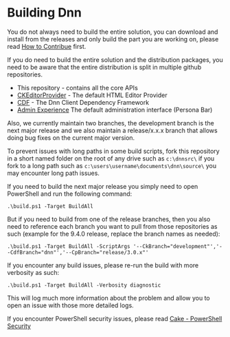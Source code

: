 # Building Dnn

You do not always need to build the entire solution, you can download and install from the releases and only build the part you are working on, please read [How to Contribue](CONTRIBUTING.md) first.

If you do need to build the entire solution and the distribution packages, you need to be aware that the entire distribution is split in multiple github repositories.
* This repository - contains all the core APIs
* [CKEditorProvider](https://github.com/DNN-Connect/CKEditorProvider) - The default HTML Editor Provider
* [CDF](https://github.com/dnnsoftware/ClientDependency) - The Dnn Client Dependency Framework
* [Admin Experience](https://github.com/dnnsoftware/Dnn.AdminExperience) The default administration interface (Persona Bar)

Also, we currently maintain two branches, the development branch is the next major release and we also maintain a release/x.x.x branch that allows doing bug fixes on the current major version.

To prevent issues with long paths in some build scripts, fork this repository in a short named folder on the root of any drive such as `c:\dnnsrc\` if you fork to a long path such as `c:\users\username\documents\dnn\source\` you may encounter long path issues.

If you need to build the next major release you simply need to open PowerShell and run the following command:
```
.\build.ps1 -Target BuildAll
```

But if you need to build from one of the release branches, then you also need to reference each branch you want to pull from those repositories as such (example for the 9.4.0 release, replace the branch names as needed):
```
.\build.ps1 -Target BuildAll -ScriptArgs '--CkBranch="development"','--CdfBranch="dnn"','--CpBranch="release/3.0.x"'
```

If you encounter any build issues, please re-run the build with more verbosity as such:
```
.\build.ps1 -Target BuildAll -Verbosity diagnostic
```
This will log much more information about the problem and allow you to open an issue with those more detailed logs.

If you encounter PowerShell security issues, please read [Cake - PowerShell Security](https://cakebuild.net/docs/tutorials/powershell-security)